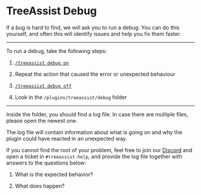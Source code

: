 # TreeAssist Debug

If a bug is hard to find, we will ask you to run a debug. You can do this yourself, and often this will identify issues and help you fix them faster.

***

To run a debug, take the following steps:

1) [```/treeassist debug on```](commands/debug.md)
   

2) Repeat the action that caused the error or unexpected behaviour
   

3) [```/treeassist debug off```](commands/debug.md)
   

4) Look in the ```/plugins/treeassist/debug``` folder 

***

Inside the folder, you should find a log file. In case there are multiple files, please open the newest one.

The log file will contain information about what is going on and why the plugin could have reacted in an unexpected way.

If you cannot find the root of your problem, feel free to join our [Discord](https://discord.gg/kZzmAqzQ9j) and open a ticket in ```#treeassist-help```, and provide the log file together with answers to the questions below:

1) What is the expected behavior?


2) What does happen?